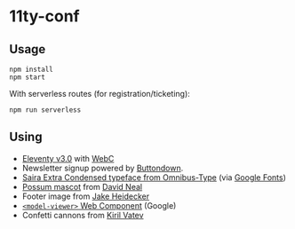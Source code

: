 # 11ty-conf

## Usage

```
npm install
npm start
```

With serverless routes (for registration/ticketing):

```
npm run serverless
```

## Using

* [Eleventy v3.0](https://www.11ty.dev/) with [WebC](https://www.11ty.dev/docs/languages/webc/)
* Newsletter signup powered by [Buttondown](https://buttondown.email/).
* [Saira Extra Condensed typeface from Omnibus-Type](https://www.omnibus-type.com/fonts/saira-extra-condensed/) (via [Google Fonts](https://fonts.google.com/specimen/Saira+Extra+Condensed))
* [Possum mascot](https://www.11ty.dev/blog/mascot-david/) from [David Neal](https://reverentgeek.com/about/)
* Footer image from [Jake Heidecker](https://unsplash.com/photos/green-trash-bin-beside-brown-building-Hp0P67o2EK4)
* [`<model-viewer>` Web Component](https://modelviewer.dev/) (Google)
* Confetti cannons from [Kiril Vatev](https://github.com/catdad/canvas-confetti)
